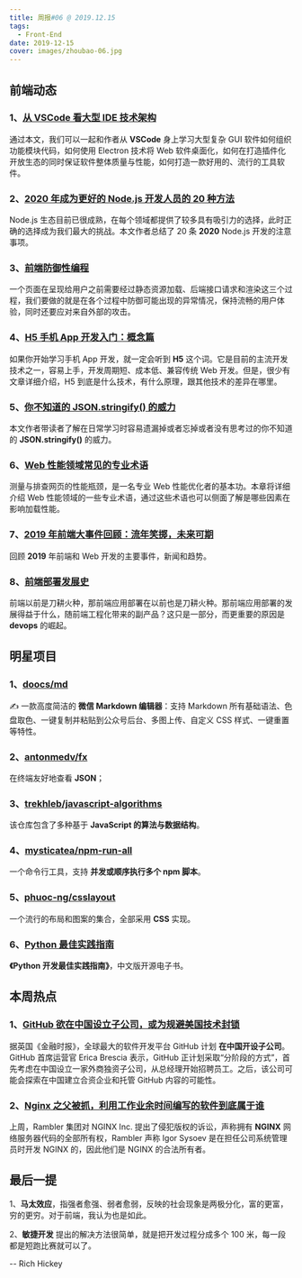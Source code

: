 ```yaml
---
title: 周报#06 @ 2019.12.15
tags:
  - Front-End
date: 2019-12-15
cover: images/zhoubao-06.jpg
---
```


## 前端动态

### 1、[从 VSCode 看大型 IDE 技术架构](https://zhuanlan.zhihu.com/p/96041706)

通过本文，我们可以一起和作者从 **VSCode** 身上学习大型复杂 GUI 软件如何组织功能模块代码，如何使用 Electron 技术将 Web 软件桌面化，如何在打造插件化开放生态的同时保证软件整体质量与性能，如何打造一款好用的、流行的工具软件。

### 2、[2020 年成为更好的 Node.js 开发人员的 20 种方法](https://medium.com/@me_37286/20-ways-to-become-a-better-node-js-developer-in-2020-d6bd73fcf424)

Node.js 生态目前已很成熟，在每个领域都提供了较多具有吸引力的选择，此时正确的选择成为我们最大的挑战。本文作者总结了 20 条 **2020** Node.js 开发的注意事项。

### 3、[前端防御性编程](https://juejin.im/post/5de91d0f51882512400acafd)

一个页面在呈现给用户之前需要经过静态资源加载、后端接口请求和渲染这三个过程，我们要做的就是在各个过程中防御可能出现的异常情况，保持流畅的用户体验，同时还要应对来自外部的攻击。

### 4、[H5 手机 App 开发入门：概念篇](http://www.ruanyifeng.com/blog/2019/12/hybrid-app-concepts.html)

如果你开始学习手机 App 开发，就一定会听到 **H5** 这个词。它是目前的主流开发技术之一，容易上手，开发周期短、成本低、兼容传统 Web 开发。但是，很少有文章详细介绍，H5 到底是什么技术，有什么原理，跟其他技术的差异在哪里。

### 5、[你不知道的 JSON.stringify() 的威力](https://github.com/NieZhuZhu/Blog/issues/1)

本文作者带读者了解在日常学习时容易遗漏掉或者忘掉或者没有思考过的你不知道的 **JSON.stringify()** 的威力。

### 6、[Web 性能领域常见的专业术语](https://github.com/berwin/Blog/issues/46)

测量与排查网页的性能瓶颈，是一名专业 Web 性能优化者的基本功。本章将详细介绍 Web 性能领域的一些专业术语，通过这些术语也可以侧面了解是哪些因素在影响加载性能。

### 7、[2019 年前端大事件回顾：流年笑掷，未来可期](https://juejin.im/post/5def782ce51d4558181d27ce)

回顾 **2019** 年前端和 Web 开发的主要事件，新闻和趋势。

### 8、[前端部署发展史](https://juejin.im/post/5dc4ae67f265da4cfa7bbb9a)

前端以前是刀耕火种，那前端应用部署在以前也是刀耕火种。那前端应用部署的发展得益于什么，随前端工程化带来的副产品？这只是一部分，而更重要的原因是 **devops** 的崛起。

## 明星项目

### 1、[doocs/md](https://github.com/doocs/md)

✍ 一款高度简洁的 **微信 Markdown 编辑器**：支持 Markdown 所有基础语法、色盘取色、一键复制并粘贴到公众号后台、多图上传、自定义 CSS 样式、一键重置等特性。

### 2、[antonmedv/fx](https://github.com/antonmedv/fx)

在终端友好地查看 **JSON**；

### 3、[trekhleb/javascript-algorithms](https://github.com/trekhleb/javascript-algorithms)

该仓库包含了多种基于 **JavaScript 的算法与数据结构**。

### 4、[mysticatea/npm-run-all](https://github.com/mysticatea/npm-run-all)

一个命令行工具，支持 **并发或顺序执行多个 npm 脚本**。

### 5、[phuoc-ng/csslayout](https://csslayout.io/)

一个流行的布局和图案的集合，全部采用 **CSS** 实现。

### 6、[Python 最佳实践指南](https://pythonguidecn.readthedocs.io/zh/latest/)

**《Python 开发最佳实践指南》**，中文版开源电子书。

## 本周热点

### 1、[GitHub 欲在中国设立子公司，或为规避美国技术封锁](https://www.infoq.cn/article/2CitSlQZ4kXPNlJ734Fw)

据英国《金融时报》，全球最大的软件开发平台 GitHub 计划 **在中国开设子公司**。GitHub 首席运营官 Erica Brescia 表示，GitHub 正计划采取“分阶段的方式”，首先考虑在中国设立一家外商独资子公司，从总经理开始招聘员工。之后，该公司可能会探索在中国建立合资企业和托管 GitHub 内容的可能性。

### 2、[Nginx 之父被抓，利用工作业余时间编写的软件到底属于谁](https://mp.weixin.qq.com/s?__biz=MjM5OTA1MDUyMA==&mid=2655447937&idx=1&sn=b01f1dbd959bd23a159ac453a441cdb6&chksm=bd7327f68a04aee092aebbd5d23e7f06bb5af353982e1cdecee7b857ffaac65422b4f06e6d1e&scene=21)

上周，Rambler 集团对 NGINX Inc. 提出了侵犯版权的诉讼，声称拥有 **NGINX** 网络服务器代码的全部所有权，Rambler 声称 Igor Sysoev 是在担任公司系统管理员时开发 NGINX 的，因此他们是 NGINX 的合法所有者。

## 最后一提

1、**马太效应**，指强者愈强、弱者愈弱，反映的社会现象是两极分化，富的更富，穷的更穷。对于前端，我认为也是如此。

2、**敏捷开发** 提出的解决方法很简单，就是把开发过程分成多个 100 米，每一段都是短跑比赛就可以了。

-- Rich Hickey
